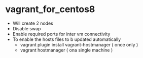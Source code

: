 # vagrant_for_centos8
- Will create 2 nodes
- Disable swap
- Enable required ports for inter vm connectivity
- To enable the hosts files to b updated automatically
  - vagrant plugin install vagrant-hostmanager ( once only )
  - vagrant hostmanager ( ona single machine )
